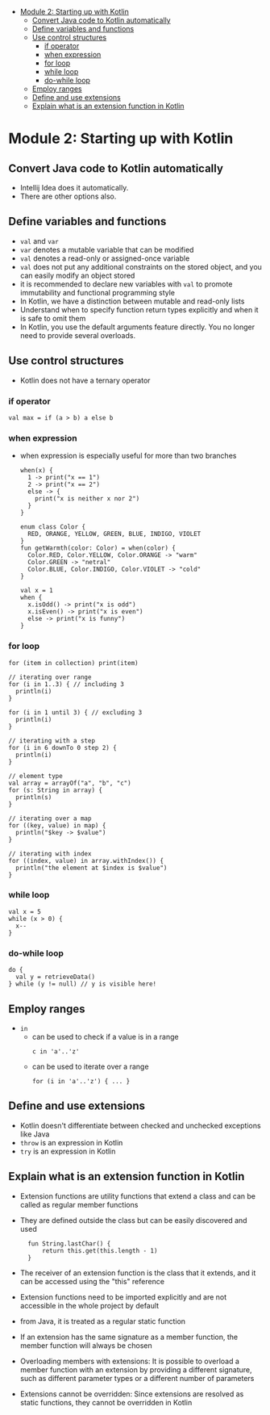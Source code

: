 <!-- TOC -->
* [Module 2: Starting up with Kotlin](#module-2-starting-up-with-kotlin)
  * [Convert Java code to Kotlin automatically](#convert-java-code-to-kotlin-automatically)
  * [Define variables and functions](#define-variables-and-functions)
  * [Use control structures](#use-control-structures)
    * [if operator](#if-operator)
    * [when expression](#when-expression)
    * [for loop](#for-loop)
    * [while loop](#while-loop)
    * [do-while loop](#do-while-loop)
  * [Employ ranges](#employ-ranges)
  * [Define and use extensions](#define-and-use-extensions)
  * [Explain what is an extension function in Kotlin](#explain-what-is-an-extension-function-in-kotlin)
<!-- TOC -->

# Module 2: Starting up with Kotlin

## Convert Java code to Kotlin automatically

- Intellij Idea does it automatically.
- There are other options also.

## Define variables and functions

- `val` and `var`
- `var` denotes a mutable variable that can be modified
- `val` denotes a read-only or assigned-once variable
- `val` does not put any additional constraints on the stored object, and you can easily modify an object stored
- it is recommended to declare new variables with `val` to promote immutability and functional programming style
- In Kotlin, we have a distinction between mutable and read-only lists
- Understand when to specify function return types explicitly and when it is safe to omit them
- In Kotlin, you use the default arguments feature directly. You no longer need to provide several overloads.

## Use control structures

- Kotlin does not have a ternary operator

### if operator

  ```
  val max = if (a > b) a else b
  ```

### when expression

- when expression is especially useful for more than two branches

  ```
  when(x) {
    1 -> print("x == 1")
    2 -> print("x == 2")
    else -> {
      print("x is neither x nor 2")
    }
  }
  ```

  ```
  enum class Color {
    RED, ORANGE, YELLOW, GREEN, BLUE, INDIGO, VIOLET 
  }
  fun getWarmth(color: Color) = when(color) {
    Color.RED, Color.YELLOW, Color.ORANGE -> "warm"
    Color.GREEN -> "netral"
    Color.BLUE, Color.INDIGO, Color.VIOLET -> "cold"
  }
  ```

  ```
  val x = 1
  when {
    x.isOdd() -> print("x is odd")
    x.isEven() -> print("x is even")
    else -> print("x is funny")
  }
  ```

### for loop

  ```
  for (item in collection) print(item)
  
  // iterating over range
  for (i in 1..3) { // including 3
    println(i)
  }
  
  for (i in 1 until 3) { // excluding 3
    println(i)
  }
  
  // iterating with a step
  for (i in 6 downTo 0 step 2) {
    println(i)
  }
  
  // element type
  val array = arrayOf("a", "b", "c")
  for (s: String in array) {
    println(s)
  }

  // iterating over a map
  for ((key, value) in map) {
    println("$key -> $value")
  }

  // iterating with index
  for ((index, value) in array.withIndex()) {
    println("the element at $index is $value")
  }
  ```

### while loop

  ```
  val x = 5
  while (x > 0) {
    x--
  }
  ```

### do-while loop

  ```
  do {
    val y = retrieveData()
  } while (y != null) // y is visible here!
  ```

## Employ ranges

- `in`
  - can be used to check if a value is in a range
    ```
    c in 'a'..'z'
    ```
  - can be used to iterate over a range
    ```
    for (i in 'a'..'z') { ... }
    ```

## Define and use extensions

- Kotlin doesn't differentiate between checked and unchecked exceptions like Java
- `throw` is an expression in Kotlin
- `try` is an expression in Kotlin

## Explain what is an extension function in Kotlin

- Extension functions are utility functions that extend a class and can be called as regular member functions
- They are defined outside the class but can be easily discovered and used

  ```
    fun String.lastChar() {
        return this.get(this.length - 1)
    }
  ```

- The receiver of an extension function is the class that it extends, and it can be accessed using the "this"
  reference
- Extension functions need to be imported explicitly and are not accessible in the whole project by default
- from Java, it is treated as a regular static function
- If an extension has the same signature as a member function, the member function will always be chosen
- Overloading members with extensions: It is possible to overload a member function with an extension by providing a
  different signature, such as different parameter types or a different number of parameters
- Extensions cannot be overridden: Since extensions are resolved as static functions, they cannot be overridden in
  Kotlin
